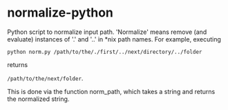 normalize-python
================

Python script to normalize input path. 'Normalize' means remove (and evaluate)
instances of '.' and '..' in *nix path names. For example, executing

```python norm.py /path/to/the/./first/../next/directory/../folder```

returns

```/path/to/the/next/folder```.

This is done via the function norm_path, which takes a string and returns the 
normalized string.